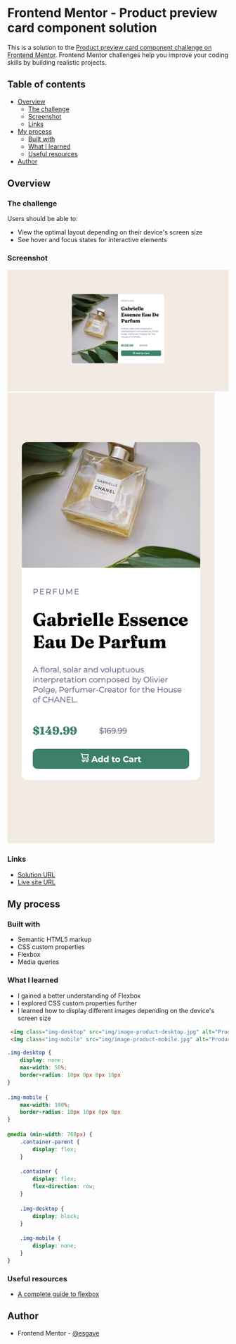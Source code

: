 # Frontend Mentor - Product preview card component solution

This is a solution to the [Product preview card component challenge on Frontend Mentor](https://www.frontendmentor.io/challenges/product-preview-card-component-GO7UmttRfa). Frontend Mentor challenges help you improve your coding skills by building realistic projects. 

## Table of contents

- [Overview](#overview)
  - [The challenge](#the-challenge)
  - [Screenshot](#screenshot)
  - [Links](#links)
- [My process](#my-process)
  - [Built with](#built-with)
  - [What I learned](#what-i-learned)
  - [Useful resources](#useful-resources)
- [Author](#author)

## Overview

### The challenge

Users should be able to:

- View the optimal layout depending on their device's screen size
- See hover and focus states for interactive elements

### Screenshot

![See screenshot](./screenshot1.png)
![See screenshot](./screenshot2.png)

### Links

- [Solution URL](https://www.frontendmentor.io/solutions/responsive-product-preview-card-component-UbFXnXKH9A)
- [Live site URL](https://esgave.github.io/product-preview-card-component/)

## My process

### Built with

- Semantic HTML5 markup
- CSS custom properties
- Flexbox
- Media queries

### What I learned

- I gained a better understanding of Flexbox
- I explored CSS custom properties further 
- I learned how to display different images depending on the device's screen size

```html
 <img class="img-desktop" src="img/image-product-desktop.jpg" alt="Product preview">
 <img class="img-mobile" src="img/image-product-mobile.jpg" alt="Product preview">
```
```css
.img-desktop {
    display: none;
    max-width: 50%;
    border-radius: 10px 0px 0px 10px
}

.img-mobile {
    max-width: 100%;
    border-radius: 10px 10px 0px 0px
}

@media (min-width: 768px) {
    .container-parent {
        display: flex;
    }

    .container {
        display: flex;
        flex-direction: row;
    }

    .img-desktop {
        display: block;
    }

    .img-mobile {
        display: none;
    }
}
```

### Useful resources

- [A complete guide to flexbox](https://css-tricks.com/snippets/css/a-guide-to-flexbox/) 

## Author

- Frontend Mentor - [@esgave](https://www.frontendmentor.io/profile/esgave)